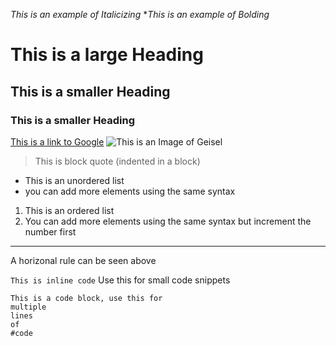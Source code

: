 *This is an example of Italicizing*
**This is an example of Bolding*
# This is a large Heading
## This is a smaller Heading
### This is a smaller Heading
[This is a link to Google](https://www.google.com/)
![This is an Image of Geisel](https://dynamic-media-cdn.tripadvisor.com/media/photo-o/15/fa/87/a4/geisel-library.jpg)

> This is block quote (indented in a block)


* This is an unordered list
* you can add more elements using the same syntax

1. This is an ordered list
2. You can add more elements using the same syntax but increment the number first

---
A horizonal rule can be seen above

`This is inline code` Use this for small code snippets

```
This is a code block, use this for
multiple
lines
of
#code
```

